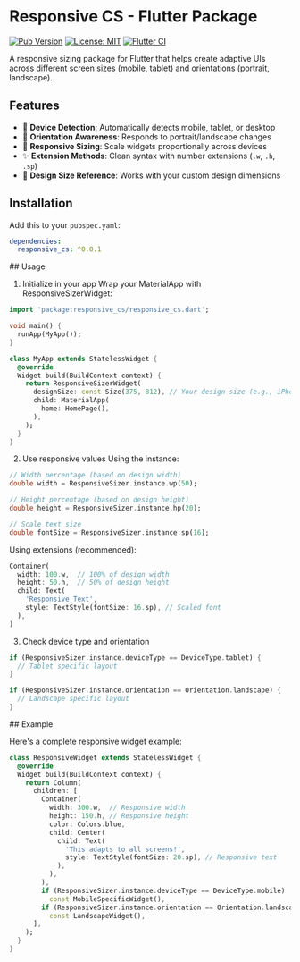 # Responsive CS - Flutter Package

[![Pub Version](https://img.shields.io/pub/v/responsive_cs)](https://pub.dev/packages/responsive_cs)
[![License: MIT](https://img.shields.io/badge/license-MIT-purple.svg)](https://opensource.org/licenses/MIT)
[![Flutter CI](https://github.com/yourusername/responsive_cs/actions/workflows/flutter.yml/badge.svg)](https://github.com/yourusername/responsive_cs/actions)

A responsive sizing package for Flutter that helps create adaptive UIs across different screen sizes (mobile, tablet) and orientations (portrait, landscape).

## Features

- 📱 **Device Detection**: Automatically detects mobile, tablet, or desktop
- 🔄 **Orientation Awareness**: Responds to portrait/landscape changes
- 📐 **Responsive Sizing**: Scale widgets proportionally across devices
- ✨ **Extension Methods**: Clean syntax with number extensions (`.w`, `.h`, `.sp`)
- 🎯 **Design Size Reference**: Works with your custom design dimensions

## Installation

Add this to your `pubspec.yaml`:

```yaml
dependencies:
  responsive_cs: ^0.0.1
```

## Usage

1. Initialize in your app
   Wrap your MaterialApp with ResponsiveSizerWidget:

```dart
import 'package:responsive_cs/responsive_cs.dart';

void main() {
  runApp(MyApp());
}

class MyApp extends StatelessWidget {
  @override
  Widget build(BuildContext context) {
    return ResponsiveSizerWidget(
      designSize: const Size(375, 812), // Your design size (e.g., iPhone 13)
      child: MaterialApp(
        home: HomePage(),
      ),
    );
  }
}
```

2. Use responsive values
   Using the instance:

```dart
// Width percentage (based on design width)
double width = ResponsiveSizer.instance.wp(50);

// Height percentage (based on design height)
double height = ResponsiveSizer.instance.hp(20);

// Scale text size
double fontSize = ResponsiveSizer.instance.sp(16);
```

Using extensions (recommended):

```dart
Container(
  width: 100.w,  // 100% of design width
  height: 50.h,  // 50% of design height
  child: Text(
    'Responsive Text',
    style: TextStyle(fontSize: 16.sp), // Scaled font
  ),
)
```

3. Check device type and orientation

```dart
if (ResponsiveSizer.instance.deviceType == DeviceType.tablet) {
  // Tablet specific layout
}

if (ResponsiveSizer.instance.orientation == Orientation.landscape) {
  // Landscape specific layout
}
```

## Example

Here's a complete responsive widget example:

```dart
class ResponsiveWidget extends StatelessWidget {
  @override
  Widget build(BuildContext context) {
    return Column(
      children: [
        Container(
          width: 300.w,  // Responsive width
          height: 150.h, // Responsive height
          color: Colors.blue,
          child: Center(
            child: Text(
              'This adapts to all screens!',
              style: TextStyle(fontSize: 20.sp), // Responsive text
            ),
          ),
        ),
        if (ResponsiveSizer.instance.deviceType == DeviceType.mobile)
          const MobileSpecificWidget(),
        if (ResponsiveSizer.instance.orientation == Orientation.landscape)
          const LandscapeWidget(),
      ],
    );
  }
}
```
